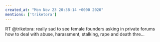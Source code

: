 ```yaml
---
created_at: "Mon Nov 23 20:38:14 +0000 2020"
mentions: ['triketora']
---
```


RT @triketora: really sad to see female founders asking in private forums how to deal with abuse, harassment, stalking, rape and death thre…